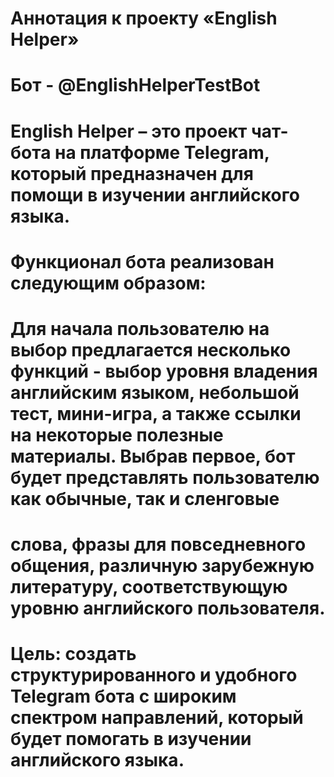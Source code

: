 # Аннотация к проекту «English Helper»

# Бот - @EnglishHelperTestBot
# English Helper – это проект чат-бота на платформе Telegram, который предназначен для помощи в изучении английского языка.
	
# Функционал бота реализован следующим образом:
# Для начала пользователю на выбор предлагается несколько функций - выбор уровня владения английским языком, небольшой тест, мини-игра, а также ссылки на некоторые полезные материалы. Выбрав первое, бот будет представлять пользователю как обычные, так и сленговые    
# слова, фразы для повседневного общения, различную зарубежную литературу, соответствующую уровню английского пользователя. 


# Цель: создать структурированного и удобного Telegram бота с широким спектром направлений, который будет помогать в изучении английского языка.
